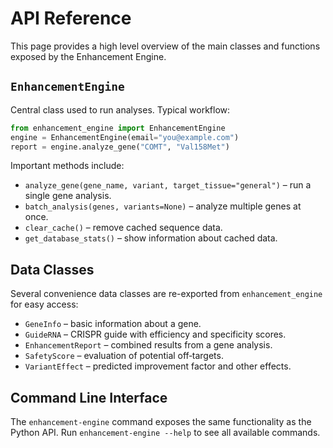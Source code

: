 # API Reference

This page provides a high level overview of the main classes and functions exposed by the Enhancement Engine.

## `EnhancementEngine`

Central class used to run analyses. Typical workflow:

```python
from enhancement_engine import EnhancementEngine
engine = EnhancementEngine(email="you@example.com")
report = engine.analyze_gene("COMT", "Val158Met")
```

Important methods include:

- `analyze_gene(gene_name, variant, target_tissue="general")` – run a single gene analysis.
- `batch_analysis(genes, variants=None)` – analyze multiple genes at once.
- `clear_cache()` – remove cached sequence data.
- `get_database_stats()` – show information about cached data.

## Data Classes

Several convenience data classes are re-exported from `enhancement_engine` for easy access:

- `GeneInfo` – basic information about a gene.
- `GuideRNA` – CRISPR guide with efficiency and specificity scores.
- `EnhancementReport` – combined results from a gene analysis.
- `SafetyScore` – evaluation of potential off‑targets.
- `VariantEffect` – predicted improvement factor and other effects.

## Command Line Interface

The `enhancement-engine` command exposes the same functionality as the Python API. Run `enhancement-engine --help` to see all available commands.
